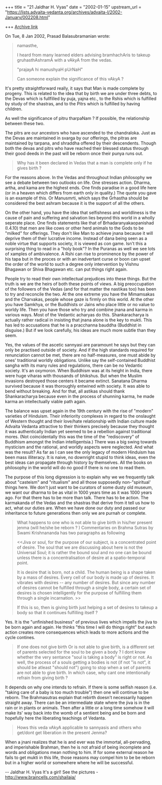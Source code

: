 +++
title = "21 Jaldhar H. Vyas"
date = "2002-01-15"
upstream_url = "https://lists.advaita-vedanta.org/archives/advaita-l/2002-January/002208.html"

+++
[Archive link](https://lists.advaita-vedanta.org/archives/advaita-l/2002-January/002208.html)

On Tue, 8 Jan 2002, Prasad Balasubramanian wrote:

> namasthe,
>
> I heard from many learned elders advising bramhachAris to takeup
> gruhasthAshramA with a vAkyA from the vedas.
>
>   "prajayA hi manushyaH pUrNaH"
>
> Can someone explain the significance of this vAkyA ?

It's pretty straightforward really, it says that Man is made complete by
progeny.  This is related to the idea that by birth we are under three
debts, to the Devas which is fullfilled by puja, yajna etc., to the Rshis
which is fulfilled by study of the shastras, and to the Pitrs which is
fulfilled by having children.

As well the significance of pitru tharpaNam ?  If possible, the
relationship between these two.
>

The pitrs are our ancestors who have ascended to the chandraloka.  Just as
the Devas are maintained in svarga by our offerings, the pitras are
maintained by tarpana, and shraddha offered by their descendents.  Though
both the devas and pitrs who have reached their blessed status through
their good deeds in the past will be reborn once their punya runs out.

> Why has it been declared in Vedas that a man is complete only if he
> gives birth ?

For the reasons above.  In the Vedas and throughout Indian philosophy we
see a debate between two outlooks on life.  One stresses action.
Dharma, artha, and kama are the highest ends.  One finds paradise in a
good life here (or in a heaven which differs from earth only in quality.)
The quote you gave is an example of this.  Or Manusmrti, which says the
Grhastha should be considered the best ashram because it is the support of
all the others.

On the other hand, you have the idea that selfishness and worldliness is
the cause of pain and suffering and salvation lies beyond this world in a
wholly seperate place.  One finds statements like that of
Brhadaranyakaopanishad (I.4.10) that men are like cows or other herd
animals to the Gods to be "milked" for offerings.  They don't like Man to
achieve jnana because it will deprive them of their lucrative income.
Instead of dana being seen as a noble virtue that supports society, it is
viewed as con game.   Isn't this a surprising thing to read in a "holy
book"?  In  the Puranas as well we see lots of xamples of ambivalence.  A
Rshi can rise to prominence by the power of his tapa but in the proces or
with an inadvertant curse or boon can upset the order of the world to such
a degree only intervention by Vishnu Bhagawan or Shiva Bhagawan etc. can
put things right again.

People try to read their own intellectual prejudices into these things.
But the truth is we are the heirs of both these points of views.  A big
preoccupation of the followers of the Vedas (and for that matter the
nastikas too)  has been to try and reconcile the two.  At the one extreme
you have the Mimamsakas and the Charvakas, people whose gaze is firmly on
this world.  At the other you have Samkhya, or the Buddhists or Jains who
place little or no value to worldy life.  Then you have those who try and
combine jnana and karma in various ways.  Most of the Vedantic acharyas do
this.  Shankaracharya is actually rather radical in insisting that jnana
alone is the key to mukti.  This has led to accusations that he is a
pracchanna bauddha (Buddhist in disguise.)  But if we look carefully, his
ideas are much more subtle than they seem.

Yes, the values of the ascetic sannyasi are paramount he says but they
can only be practised outside of society.  And if the high standards
required for renunciation cannot be met, there are no half-measures, one
must abide by ones' traditional worldly obligations.  Unlike say the
self-contained Buddhist sangha with its many rules and regulations, there
can be no Vedantic society.  It's an oxymoron.  When Buddhism was at its
height in India, there were huge viharas with thousands of bhikshus.  But
when the Muslim invasions destroyed those centers it became extinct.
Sanatana Dharma survived because it was thoroughly entwined with society.
It was able to bend without breaking.  And for that, all astikas should
thank Shankaracharya because even in the process of shunning karma, he
made karma an intellectually viable path again.

The balance was upset again in the 19th century with the rise of "modern"
varieties of Hinduism.  Their inferiority complexes in regard to the
onslaught of Western thought and their love/hate relationship with Indian
culture made Advaita Vedanta attractive to their thinkers precisely
because they thought it was authentically Indian yet seemed to be a
rebellion against traditional mores.  (Not coincidentally this was the
time of the "rediscovery" of Buddhism amongst the Indian intelligentsia.)
There was a big swing towards mysticism and the rational, and worldly
aspects were neglected.  And what was the result?  As far as I can see the
only legacy of modern Hinduism has been mass illiteracy.  It is naive, no
downright stupid to think ideas, even the best ideas can propagate through
history by themselves.  All the books on philosophy in the world will do
no good if there is no one to read them.

The purpose of this long digression is to explain why we we frequently
talk about "casteism" and "ritualism" and all those supposedly
non-"spiritual' things here.  We don't just want to be curators of some
dusty old museum, we want our dharma to be as vital in 1000 years time as
it was 1000 years ago.  For that there has to be more than talk.  There
has to be action.  The karmakanda of the Vedas and the shastras that
derive from it tell us how to act, what our duties are.  When we have done
our duty and passed our inheritance to future generations then only we are
purnah or complete.

>  What happens to one who is not able to give birth in
> his/her present jenma (will he/she be reborn ? )  Commentaries on Brahma
> Sutras by Swami Krishnananda has two paragraphs as following
>
> <<Jiva or soul, for the purpose of our subject, is a concentrated point
> of desire. The soul that we are discussing about here is not the
> Universal Soul; it is rather the bound soul and no one can be bound
> unless there is a concentralisation of desire at a spatio-temporal
> point.
>
> It is desire that is born, not a child. The human being is a shape taken
> by a mass of desires. Every cell of our body is made up of desires. It
> vibrates with desires -- any number of desires. But since any number of
> desires cannot be fulfilled through a single body, a certain set of
> desires is chosen intelligently for the purpose of fulfilling them
> through a single incarnation. >>
>
> If this is so, then is giving birth just helping a set of desires to
> takeup a body so that it continues fulfilling itself ?
>

Yes.  It is the "unfinished business" of previous lives which impells the
jiva to be born again and again.  He thinks "this time I will do things
right" but each action creates more consequences which leads to more
actions and the cycle contines.

> If one does not give birth Or is not able to give birth, is a different
> set of parents selected for the soul to be given a body ? I dont know
> whether the very sentance "soul is taking a body" is right or not.  As
> well, the process of a souls getting a bodies is not (if not "is not",
> it should be atleast "should not") going to stop when a set of parents
> are not able to give birth. In which case, why cant one intentionally
> refrain from giving birth ?
>

It depends on why one intends to refrain.  If there is some selfish reason
(i.e. "taking care of a baby is too much trouble") then one will continue
to be reborn.  The Brahmasutras explain that rebirth doesn't necessarily
happen straight away.  There can be an intermediate state where the jiva
is in the rain or in plants or animals.  Then after a little or a
long time somehow it will make its' way back into the womb of a sentient
being and be born and hopefully here the liberating teachings of Vedanta.

> Hows this veda vAkyA applicable to sannyasis and others who get/dont get
> liberation in the present Jenma?
>

When a jnani realizes that he is and ever was the immortal, all-pervading,
and imperishable Brahman, then he is not afraid of being incomplete and
words and obligations mean nothing to him.  If for some external reason he
fails to get mukti in this life, those reasons may compel him to be be
reborn but in a higher world or somewhere where he will be successful.

--
Jaldhar H. Vyas <jaldhar at braincells.com>
It's a girl! See the pictures - http://www.braincells.com/shailaja/

